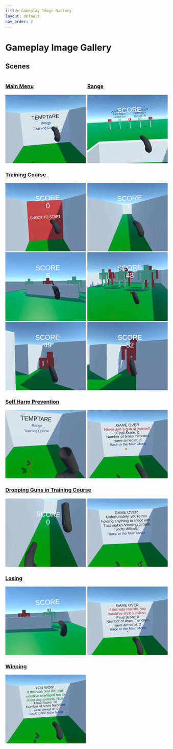 ```yaml
---
title: Gameplay Image Gallery
layout: default
nav_order: 2
---
```


# Gameplay Image Gallery
## Scenes

<div style="clear: both;">
    <h3 style="float: left; width: 51%"><a href="./Scenes/mainMenu.html">Main Menu</a></h3>
    <h3 style="float: left"><a href="./Scenes/range.html">Range</a></h3>
</div>
<img src="./GameplayImages/MainMenu.png"/><img src="./GameplayImages/Range.png" width="48%" class="rIMG"/>

### [Training Course](./Scenes/trainingCourse.html)
<img src="./GameplayImages/TrainingCourse1.png"/><img src="./GameplayImages/TrainingCourse2.png" width="48%" class="rIMG"/>
<img src="./GameplayImages/TrainingCourse3.png"/><img src="./GameplayImages/TrainingCourse4.png" width="48%" class="rIMG"/>
<img src="./GameplayImages/TrainingCourse5.png"/><img src="./GameplayImages/TrainingCourse6.png" class="rIMG"/>

### [Self Harm Prevention](./Scenes/selfHarmPrevention.html)
<img src="./GameplayImages/SelfHarmPrevention1.png"/><img src="./GameplayImages/SelfHarmPrevention2.png" class="rIMG"/>

### [Dropping Guns in Training Course](./Scenes/droppedGunsPrevention.html)
<img src="./GameplayImages/DroppedGunsPrevention1.png"/><img src="./GameplayImages/DroppedGunsPrevention2.png" class="rIMG"/>

### [Losing](./Scenes/lose.html)
<img src="./GameplayImages/Lose1.png"/><img src="./GameplayImages/Lose2.png" class="rIMG"/>

### [Winning](./Scenes/win.html)
<img src="./GameplayImages/Win.png"/>

<style>
/* image settings, mades images half-sized, so they can go side by side */
img {
    width: 50%;
    height: 50%;
}
/* additional settings for images on the right, moves them over to the right at a magnitude of the total padding for the two side by side images */
.rIMG {
    position: relative;
    left: 1%;
}
</style>